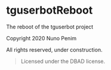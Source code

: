 # tguserbotReboot
The reboot of the tguserbot project

Copyright 2020 Nuno Penim

All rights reserved, under construction.

> Licensed under the DBAD license.